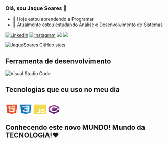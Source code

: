 ### Olá, sou Jaque Soares 👋

- 🔭 Hoje estou aprendendo a Programar
- 🌱 Atualmente estou estudando Análise e Desenvolvimento de Sistemas


[![Linkedin](https://img.shields.io/badge/LinkedIn-0077B5?style=for-the-badge&logo=linkedin&logoColor=white)](https://www.linkedin.com/in/jaqueline-soares-27357020/)
[![instagram](https://img.shields.io/badge/Instagram-E4405F?style=for-the-badge&logo=instagram&logoColor=white)](https://www.instagram.com/Jaquesoa)
<a href = "mailto:jaquesoa@gmail.com"><img src="https://img.shields.io/badge/-Gmail-%23333?style=for-the-badge&logo=gmail&logoColor=white" target="_blank"></a>
 <a href="https://www.youtube.com/Jaquesoa29/UC_-uuuZbY0AAt9CViNzvc-Q" target="_blank"><img src="https://img.shields.io/badge/YouTube-FF0000?style=for-the-badge&logo=youtube&logoColor=white" target="_blank"></a>

![JaqueSoares GitHub stats](https://github-readme-stats.vercel.app/api?username=JaqueSoares&show_icons=true&theme=dracula&count_private=true)

## Ferramenta de desenvolvimento

![Visual Studio Code](https://img.shields.io/badge/-Visual%20Studio%20Code-333333?style=flat&logo=visual-studio-code&logoColor=007ACC)

## Tecnologias que eu uso no meu dia

<div style="display: inline_block"><br>
  <img align="center" alt="HTML" height="30" width="40" src="https://raw.githubusercontent.com/devicons/devicon/master/icons/html5/html5-original.svg">
  <img align="center" alt="CSS" height="30" width="40" src="https://raw.githubusercontent.com/devicons/devicon/master/icons/css3/css3-original.svg"> 
  <img align="center" alt="Js" height="30" width="40" src="https://raw.githubusercontent.com/devicons/devicon/master/icons/javascript/javascript-plain.svg">
  <img align="center" alt="Csharp" height="30" width="40" src="https://raw.githubusercontent.com/devicons/devicon/master/icons/csharp/csharp-original.svg">
</div>


## Conhecendo este novo MUNDO! Mundo da TECNOLOGIA!❤️

